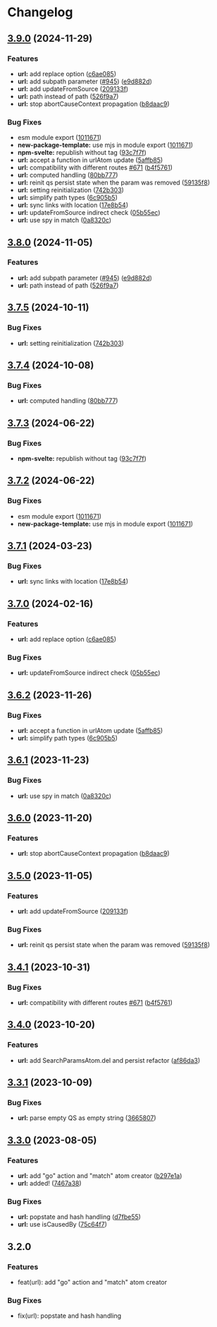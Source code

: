 # Changelog

## [3.9.0](https://github.com/skhrv/reatom/compare/url-v3.8.0...url-v3.9.0) (2024-11-29)


### Features

* **url:** add replace option ([c6ae085](https://github.com/skhrv/reatom/commit/c6ae0859fd246135e17379623e91a67ffeedbb59))
* **url:** add subpath parameter ([#945](https://github.com/skhrv/reatom/issues/945)) ([e9d882d](https://github.com/skhrv/reatom/commit/e9d882d0749b5aa82a4732d3d02fbd8d65254883))
* **url:** add updateFromSource ([209133f](https://github.com/skhrv/reatom/commit/209133f1426583729aac394fdf5e2a484252c3eb))
* **url:** path instead of path ([526f9a7](https://github.com/skhrv/reatom/commit/526f9a73d4f5a4b738a6cb049f616ca4ce79fc03))
* **url:** stop abortCauseContext propagation ([b8daac9](https://github.com/skhrv/reatom/commit/b8daac98b2638fbe170aebed7816afec9e73928f))


### Bug Fixes

* esm module export ([1011671](https://github.com/skhrv/reatom/commit/10116719dd92d8102352a39e4ed772b8173d8668))
* **new-package-template:** use mjs in module export ([1011671](https://github.com/skhrv/reatom/commit/10116719dd92d8102352a39e4ed772b8173d8668))
* **npm-svelte:** republish without tag ([93c7f7f](https://github.com/skhrv/reatom/commit/93c7f7f5ec58247b1b3aec854cd83b0a0ecd6a6c))
* **url:** accept a function in urlAtom update ([5affb85](https://github.com/skhrv/reatom/commit/5affb8525fe5629621e0f7fe9b999f1e2306b28e))
* **url:** compatibility with different routes [#671](https://github.com/skhrv/reatom/issues/671) ([b4f5761](https://github.com/skhrv/reatom/commit/b4f5761a8cde3697e4a9192e88ccc42ff8378bba))
* **url:** computed handling ([80bb777](https://github.com/skhrv/reatom/commit/80bb777215842684cefbf0cc5bbbd5bd2ab791e0))
* **url:** reinit qs persist state when the param was removed ([59135f8](https://github.com/skhrv/reatom/commit/59135f883681bed433fb5ab36111ca9d478e05fb))
* **url:** setting reinitialization ([742b303](https://github.com/skhrv/reatom/commit/742b30370ba86bed048ecbd9fddf4c02242cd2fe))
* **url:** simplify path types ([6c905b5](https://github.com/skhrv/reatom/commit/6c905b5424a9d85c20059db04c3c03551cef9c5b))
* **url:** sync links with location ([17e8b54](https://github.com/skhrv/reatom/commit/17e8b54d3990745dc2498ac60eef0e0d95dd5fb2))
* **url:** updateFromSource indirect check ([05b55ec](https://github.com/skhrv/reatom/commit/05b55ecf973dbb43e91226390bdf102c17455f88))
* **url:** use spy in match ([0a8320c](https://github.com/skhrv/reatom/commit/0a8320c02ef8036816c3361fae852eaf159b359c))

## [3.8.0](https://github.com/artalar/reatom/compare/url-v3.7.5...url-v3.8.0) (2024-11-05)


### Features

* **url:** add subpath parameter ([#945](https://github.com/artalar/reatom/issues/945)) ([e9d882d](https://github.com/artalar/reatom/commit/e9d882d0749b5aa82a4732d3d02fbd8d65254883))
* **url:** path instead of path ([526f9a7](https://github.com/artalar/reatom/commit/526f9a73d4f5a4b738a6cb049f616ca4ce79fc03))

## [3.7.5](https://github.com/artalar/reatom/compare/url-v3.7.4...url-v3.7.5) (2024-10-11)


### Bug Fixes

* **url:** setting reinitialization ([742b303](https://github.com/artalar/reatom/commit/742b30370ba86bed048ecbd9fddf4c02242cd2fe))

## [3.7.4](https://github.com/artalar/reatom/compare/url-v3.7.3...url-v3.7.4) (2024-10-08)


### Bug Fixes

* **url:** computed handling ([80bb777](https://github.com/artalar/reatom/commit/80bb777215842684cefbf0cc5bbbd5bd2ab791e0))

## [3.7.3](https://github.com/artalar/reatom/compare/url-v3.7.2...url-v3.7.3) (2024-06-22)


### Bug Fixes

* **npm-svelte:** republish without tag ([93c7f7f](https://github.com/artalar/reatom/commit/93c7f7f5ec58247b1b3aec854cd83b0a0ecd6a6c))

## [3.7.2](https://github.com/artalar/reatom/compare/url-v3.7.1...url-v3.7.2) (2024-06-22)


### Bug Fixes

* esm module export ([1011671](https://github.com/artalar/reatom/commit/10116719dd92d8102352a39e4ed772b8173d8668))
* **new-package-template:** use mjs in module export ([1011671](https://github.com/artalar/reatom/commit/10116719dd92d8102352a39e4ed772b8173d8668))

## [3.7.1](https://github.com/artalar/reatom/compare/url-v3.7.0...url-v3.7.1) (2024-03-23)


### Bug Fixes

* **url:** sync links with location ([17e8b54](https://github.com/artalar/reatom/commit/17e8b54d3990745dc2498ac60eef0e0d95dd5fb2))

## [3.7.0](https://github.com/artalar/reatom/compare/url-v3.6.2...url-v3.7.0) (2024-02-16)


### Features

* **url:** add replace option ([c6ae085](https://github.com/artalar/reatom/commit/c6ae0859fd246135e17379623e91a67ffeedbb59))


### Bug Fixes

* **url:** updateFromSource indirect check ([05b55ec](https://github.com/artalar/reatom/commit/05b55ecf973dbb43e91226390bdf102c17455f88))

## [3.6.2](https://github.com/artalar/reatom/compare/url-v3.6.1...url-v3.6.2) (2023-11-26)


### Bug Fixes

* **url:** accept a function in urlAtom update ([5affb85](https://github.com/artalar/reatom/commit/5affb8525fe5629621e0f7fe9b999f1e2306b28e))
* **url:** simplify path types ([6c905b5](https://github.com/artalar/reatom/commit/6c905b5424a9d85c20059db04c3c03551cef9c5b))

## [3.6.1](https://github.com/artalar/reatom/compare/url-v3.6.0...url-v3.6.1) (2023-11-23)


### Bug Fixes

* **url:** use spy in match ([0a8320c](https://github.com/artalar/reatom/commit/0a8320c02ef8036816c3361fae852eaf159b359c))

## [3.6.0](https://github.com/artalar/reatom/compare/url-v3.5.0...url-v3.6.0) (2023-11-20)


### Features

* **url:** stop abortCauseContext propagation ([b8daac9](https://github.com/artalar/reatom/commit/b8daac98b2638fbe170aebed7816afec9e73928f))

## [3.5.0](https://github.com/artalar/reatom/compare/url-v3.4.1...url-v3.5.0) (2023-11-05)


### Features

* **url:** add updateFromSource ([209133f](https://github.com/artalar/reatom/commit/209133f1426583729aac394fdf5e2a484252c3eb))


### Bug Fixes

* **url:** reinit qs persist state when the param was removed ([59135f8](https://github.com/artalar/reatom/commit/59135f883681bed433fb5ab36111ca9d478e05fb))

## [3.4.1](https://github.com/artalar/reatom/compare/url-v3.4.0...url-v3.4.1) (2023-10-31)


### Bug Fixes

* **url:** compatibility with different routes [#671](https://github.com/artalar/reatom/issues/671) ([b4f5761](https://github.com/artalar/reatom/commit/b4f5761a8cde3697e4a9192e88ccc42ff8378bba))

## [3.4.0](https://github.com/artalar/reatom/compare/url-v3.3.1...url-v3.4.0) (2023-10-20)


### Features

* **url:** add SearchParamsAtom.del and persist refactor ([af86da3](https://github.com/artalar/reatom/commit/af86da339cf0ba864eec9d074aa9f8b14c403fd2))

## [3.3.1](https://github.com/artalar/reatom/compare/url-v3.3.0...url-v3.3.1) (2023-10-09)


### Bug Fixes

* **url:** parse empty QS as empty string ([3665807](https://github.com/artalar/reatom/commit/3665807cdbe131f87a414ac5907cd8a88cafe769))

## [3.3.0](https://github.com/artalar/reatom/compare/url-v3.2.0...url-v3.3.0) (2023-08-05)


### Features

* **url:** add "go" action and "match" atom creator ([b297e1a](https://github.com/artalar/reatom/commit/b297e1af737728693d5980704669377bd99b4d22))
* **url:** added! ([7467a38](https://github.com/artalar/reatom/commit/7467a387350ef435c0594e3045da1c86bf1e235a))


### Bug Fixes

* **url:** popstate and hash handling ([d7fbe55](https://github.com/artalar/reatom/commit/d7fbe5586a6707713e8981b381c8dcb5056ccad9))
* **url:** use isCausedBy ([75c64f7](https://github.com/artalar/reatom/commit/75c64f7ae314f0d58a8c8f5e175f35b7237fcf25))

## 3.2.0

### Features

- feat(url): add "go" action and "match" atom creator

### Bug Fixes

- fix(url): popstate and hash handling
